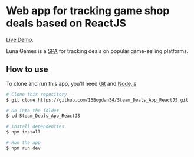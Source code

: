 # Web app for tracking game shop deals based on ReactJS

[Live Demo](https://glowing-yeot-96542b.netlify.app/).

Luna Games is a [SPA](https://en.wikipedia.org/wiki/Single-page_application) for tracking deals on popular game-selling platforms.

## How to use

To clone and run this app, you'll need [Git](https://git-scm.com/) and [Node.js](https://nodejs.org/en/)

```bash
# Clone this repository
$ git clone https://github.com/16Bogdan54/Steam_Deals_App_ReactJS.git

# Go into the folder
$ cd Steam_Deals_App_ReactJS

# Install dependencies
$ npm install

# Run the app
$ npm run dev
```
